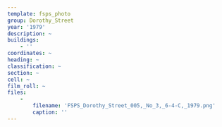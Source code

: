 ```yaml
---
template: fsps_photo
group: Dorothy_Street
year: '1979'
description: ~
buildings:
    - ''
coordinates: ~
heading: ~
classification: ~
section: ~
cell: ~
film_roll: ~
files:
    -
        filename: 'FSPS_Dorothy_Street_005,_No_3,_6-4-C,_1979.png'
        caption: ''
---
```

